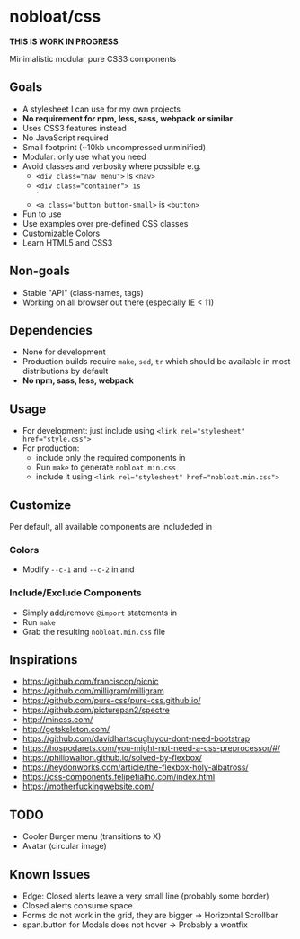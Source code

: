 # nobloat/css

**THIS IS WORK IN PROGRESS**

Minimalistic modular pure CSS3 components

## Goals

- A stylesheet I can use for my own projects
- **No requirement for npm, less, sass, webpack or similar**
- Uses CSS3 features instead
- No JavaScript required
- Small footprint (~10kb uncompressed unminified)
- Modular: only use what you need
- Avoid classes and verbosity where possible e.g.
  - `<div class="nav menu">` is `<nav>`
  - `<div class="container"> is`<main>`
  - `<a class="button button-small>` is `<button>`
- Fun to use
- Use examples over pre-defined CSS classes
- Customizable Colors
- Learn HTML5 and CSS3

## Non-goals

- Stable "API" (class-names, tags)
- Working on all browser out there (especially IE < 11)

## Dependencies

- None for development
- Production builds require `make`, `sed`, `tr` which should be available in most distributions by default
- **No npm, sass, less, webpack**

## Usage

- For development: just include [](style.css) using `<link rel="stylesheet" href="style.css">`
- For production:
  - include only the required components in [](style.css)
  - Run `make` to generate `nobloat.min.css`
  - include it using `<link rel="stylesheet" href="nobloat.min.css">`

## Customize

Per default, all available components are includeded in [](style.css)

### Colors

- Modify `--c-1` and `--c-2` in [](color.css) and [](dark.css)

### Include/Exclude Components

- Simply add/remove `@import` statements in [](style.css)
- Run `make`
- Grab the resulting `nobloat.min.css` file

## Inspirations

- https://github.com/franciscop/picnic
- https://github.com/milligram/milligram
- https://github.com/pure-css/pure-css.github.io/
- https://github.com/picturepan2/spectre
- http://mincss.com/
- http://getskeleton.com/
- https://github.com/davidhartsough/you-dont-need-bootstrap
- https://hospodarets.com/you-might-not-need-a-css-preprocessor/#/
- https://philipwalton.github.io/solved-by-flexbox/
- https://heydonworks.com/article/the-flexbox-holy-albatross/
- https://css-components.felipefialho.com/index.html
- https://motherfuckingwebsite.com/

## TODO

- Cooler Burger menu (transitions to X)
- Avatar (circular image)

## Known Issues

- Edge: Closed alerts leave a very small line (probably some border)
- Closed alerts consume space
- Forms do not work in the grid, they are bigger -> Horizontal Scrollbar
- span.button for Modals does not hover -> Probably a wontfix
